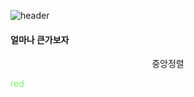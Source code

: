 ![header](https://capsule-render.vercel.app/api?type=transparent&fontColor=73fa69&height=120&text=FrontEnd&fontSize=40&desc=HTML%20CSS%20JavaScript&descSize=20&descAlignY=80&fontAlignY=40)

#### 얼마나 큰가보자

<p align = "center">중앙정렬</p>
<span style="color:#73fa69">red</span>


